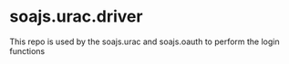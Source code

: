 # soajs.urac.driver

This repo is used by the soajs.urac and soajs.oauth to perform the login functions
